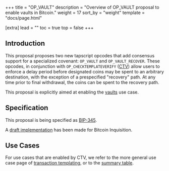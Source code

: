 +++
title = "OP_VAULT"
description = "Overview of OP_VAULT proposal to enable vaults in Bitcoin."
weight = 17
sort_by = "weight"
template = "docs/page.html"

[extra]
lead = ""
toc = true
top = false
+++


## Introduction

This proposal proposes two new tapscript opcodes that add consensus support for a specialized
covenant: `OP_VAULT` and `OP_VAULT_RECOVER`. These opcodes, in conjunction with
`OP_CHECKTEMPLATEVERIFY` ([CTV](/proposals/ctv)) allow users to enforce a delay period before
designated coins may be spent to an arbitrary destination, with the exception of a prespecified
"recovery" path. At any time prior to final withdrawal, the coins can be spent to the recovery path.

This proposal is explicitly aimed at enabling the [vaults](/use-cases/vaults) use case.


## Specification

This proposal is being specified as
[BIP-345](https://github.com/bitcoin/bips/pull/1421).

A [draft implementation](https://github.com/bitcoin-inquisition/bitcoin/pull/21) has been made for
Bitcoin Inquisition.


## Use Cases

For use cases that are enabled by CTV, we refer to the more general use case page of [transaction
templating](/use-cases/tx-templating), or to the [summary table](/overview/summary).

